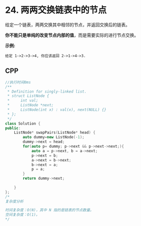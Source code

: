 # 24. 两两交换链表中的节点

给定一个链表，两两交换其中相邻的节点，并返回交换后的链表。

**你不能只是单纯的改变节点内部的值**，而是需要实际的进行节点交换。

 

**示例:**

```
给定 1->2->3->4, 你应该返回 2->1->4->3.
```

## CPP

```cpp
//执行时间0ms
/**
 * Definition for singly-linked list.
 * struct ListNode {
 *     int val;
 *     ListNode *next;
 *     ListNode(int x) : val(x), next(NULL) {}
 * };
 */
class Solution {
public:
    ListNode* swapPairs(ListNode* head) {
        auto dummy=new ListNode(-1);
        dummy->next = head;
        for(auto p= dummy; p->next && p->next->next;){
            auto a = p->next, b = a->next;
            p->next = b;
            a->next = b->next;
            b->next = a;
            p = a;
        }
        return dummy->next;
        
    }
};
/*
复杂度分析

时间复杂度：O(N)，其中 N 指的是链表的节点数量。
空间复杂度：O(1)。
*/
```

